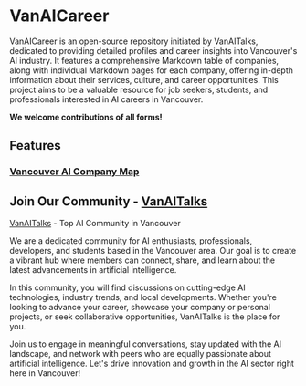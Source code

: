 # VanAICareer

VanAICareer is an open-source repository initiated by VanAITalks, dedicated to providing detailed profiles and career insights into Vancouver's AI industry. It features a comprehensive Markdown table of companies, along with individual Markdown pages for each company, offering in-depth information about their services, culture, and career opportunities. This project aims to be a valuable resource for job seekers, students, and professionals interested in AI careers in Vancouver.

**We welcome contributions of all forms!**

## Features

### [Vancouver AI Company Map](van-ai-company-map.md)

## Join Our Community - [VanAITalks](https://www.linkedin.com/groups/14431785/)

[VanAITalks](https://www.linkedin.com/groups/14431785/) - Top AI Community in Vancouver

We are a dedicated community for AI enthusiasts, professionals, developers, and students based in the Vancouver area. Our goal is to create a vibrant hub where members can connect, share, and learn about the latest advancements in artificial intelligence.

In this community, you will find discussions on cutting-edge AI technologies, industry trends, and local developments. Whether you're looking to advance your career, showcase your company or personal projects, or seek collaborative opportunities, VanAITalks is the place for you.

Join us to engage in meaningful conversations, stay updated with the AI landscape, and network with peers who are equally passionate about artificial intelligence. Let's drive innovation and growth in the AI sector right here in Vancouver!
